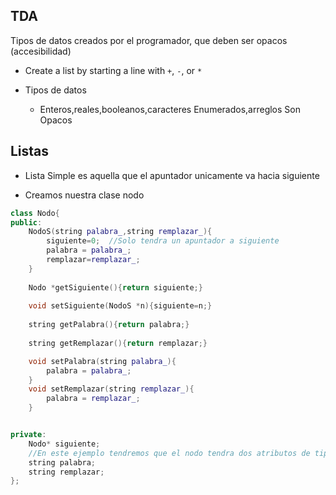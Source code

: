 ## TDA
Tipos de datos creados por el programador, que deben ser opacos (accesibilidad)

+ Create a list by starting a line with `+`, `-`, or `*`

+ Tipos de datos 
  + Enteros,reales,booleanos,caracteres
Enumerados,arreglos
Son Opacos


## Listas

+ Lista Simple 
es aquella que el apuntador unicamente va hacia siguiente 

+ Creamos nuestra clase nodo

```c++
class Nodo{
public:
    NodoS(string palabra_,string remplazar_){
        siguiente=0;  //Solo tendra un apuntador a siguiente
        palabra = palabra_;
        remplazar=remplazar_;
    }
    
    Nodo *getSiguiente(){return siguiente;}
    
    void setSiguiente(NodoS *n){siguiente=n;}
    
    string getPalabra(){return palabra;}
    
    string getRemplazar(){return remplazar;}

    void setPalabra(string palabra_){
        palabra = palabra_;
    }
    void setRemplazar(string remplazar_){
        palabra = remplazar_;
    }


private:
    Nodo* siguiente;
    //En este ejemplo tendremos que el nodo tendra dos atributos de tipo string
    string palabra;  
    string remplazar;
};

```



